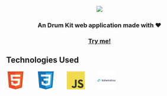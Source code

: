 <div align="center">
  <img src="./screenshot-01.png" height="550px"/><br> 
</div>
  
<h3 align="center">An Drum Kit web application made with ❤️ </h3>  

<a href="https://github.com/piyopiyolab/js-drum-kit"><h3 align="center">Try me!</h3></a>

## Technologies Used

<img src="./assets/icons/html5-original.svg" alt="html5" height="50px" />
&nbsp;&nbsp;&nbsp;&nbsp;&nbsp;&nbsp;
<img src="./assets/icons/css3-original.svg" alt="css3" height="50px" />
&nbsp;&nbsp;&nbsp;&nbsp;&nbsp;&nbsp;
<img src="./assets/icons/javascript-original.svg" alt="javascript" height="50px" />
&nbsp;&nbsp;&nbsp;&nbsp;&nbsp;&nbsp;
<img src="./assets/icons/tailwindcss-original-wordmark.svg" alt="tailwind css"  height="50px" />
&nbsp;&nbsp;&nbsp;&nbsp;&nbsp;&nbsp;




